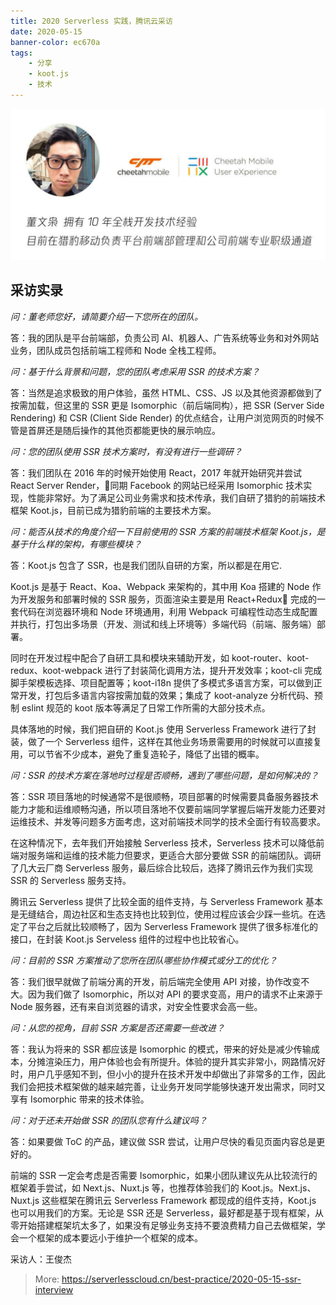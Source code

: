 ```yaml
---
title: 2020 Serverless 实践，腾讯云采访
date: 2020-05-15
banner-color: ec670a
tags:
    - 分享
    - koot.js
    - 技术
---
```


![](/assets/serverless-interview-photo.jpeg)

## 采访实录

*问：董老师您好，请简要介绍一下您所在的团队。*

答：我的团队是平台前端部，负责公司 AI、机器人、广告系统等业务和对外网站业务，团队成员包括前端工程师和 Node 全栈工程师。

*问：基于什么背景和问题，您的团队考虑采用 SSR 的技术方案？*

答：当然是追求极致的用户体验，虽然 HTML、CSS、JS 以及其他资源都做到了按需加载，但这里的 SSR 更是 Isomorphic（前后端同构），把 SSR (Server Side Rendering) 和 CSR (Client Side Render) 的优点结合，让用户浏览网页的时候不管是首屏还是随后操作的其他页都能更快的展示响应。

*问：您的团队使用 SSR 技术方案时，有没有进行一些调研？*

答：我们团队在 2016 年的时候开始使用 React，2017 年就开始研究并尝试 React Server Render，同期 Facebook 的网站已经采用 Isomorphic 技术实现，性能非常好。为了满足公司业务需求和技术传承，我们自研了猎豹的前端技术框架 Koot.js，目前已成为猎豹前端的主要技术方案。

*问：能否从技术的角度介绍一下目前使用的 SSR 方案的前端技术框架 Koot.js，是基于什么样的架构，有哪些模块？*

答：Koot.js 包含了 SSR，也是我们团队自研的方案，所以都是在用它.

Koot.js 是基于 React、Koa、Webpack 来架构的，其中用 Koa 搭建的 Node 作为开发服务和部署时候的 SSR 服务，页面渲染主要是用 React+Redux 完成的一套代码在浏览器环境和 Node 环境通用，利用 Webpack 可编程性动态生成配置并执行，打包出多场景（开发、测试和线上环境等）多端代码（前端、服务端）部署。

同时在开发过程中配合了自研工具和模块来辅助开发，如 koot-router、koot-redux、koot-webpack 进行了封装简化调用方法，提升开发效率；koot-cli 完成脚手架模板选择、项目配置等；koot-i18n 提供了多模式多语言方案，可以做到正常开发，打包后多语言内容按需加载的效果；集成了 koot-analyze 分析代码、预制 eslint 规范的 koot 版本等满足了日常工作所需的大部分技术点。

具体落地的时候，我们把自研的 Koot.js 使用 Serverless Framework 进行了封装，做了一个 Serverless 组件，这样在其他业务场景需要用的时候就可以直接复用，可以节省不少成本，避免了重复造轮子，降低了出错的概率。

*问：SSR 的技术方案在落地时过程是否顺畅，遇到了哪些问题，是如何解决的？*

答：SSR 项目落地的时候通常不是很顺畅，项目部署的时候需要具备服务器技术能力才能和运维顺畅沟通，所以项目落地不仅要前端同学掌握后端开发能力还要对运维技术、并发等问题多方面考虑，这对前端技术同学的技术全面行有较高要求。

在这种情况下，去年我们开始接触 Serverless 技术，Serverless 技术可以降低前端对服务端和运维的技术能力但要求，更适合大部分要做 SSR 的前端团队。调研了几大云厂商 Serverless 服务，最后综合比较后，选择了腾讯云作为我们实现 SSR 的 Serverless 服务支持。

腾讯云 Serverless 提供了比较全面的组件支持，与 Serverless Framework 基本是无缝结合，周边社区和生态支持也比较到位，使用过程应该会少踩一些坑。在选定了平台之后就比较顺畅了，因为 Serverless Framework 提供了很多标准化的接口，在封装 Koot.js Serveless 组件的过程中也比较省心。

*问：目前的 SSR 方案推动了您所在团队哪些协作模式或分工的优化？*

答：我们很早就做了前端分离的开发，前后端完全使用 API 对接，协作改变不大。因为我们做了 Isomorphic，所以对 API 的要求变高，用户的请求不止来源于 Node 服务器，还有来自浏览器的请求，对安全性要求会高一些。

*问：从您的视角，目前 SSR 方案是否还需要一些改进？*

答：我认为将来的 SSR 都应该是 Isomorphic 的模式，带来的好处是减少传输成本，分摊渲染压力，用户体验也会有所提升。体验的提升其实非常小，网路情况好时，用户几乎感知不到，但小小的提升在技术开发中却做出了非常多的工作，因此我们会把技术框架做的越来越完善，让业务开发同学能够快速开发出需求，同时又享有 Isomorphic 带来的技术体验。

*问：对于还未开始做 SSR 的团队您有什么建议吗？*

答：如果要做 ToC 的产品，建议做 SSR 尝试，让用户尽快的看见页面内容总是更好的。

前端的 SSR 一定会考虑是否需要 Isomorphic，如果小团队建议先从比较流行的框架着手尝试，如 Next.js、Nuxt.js 等，也推荐体验我们的 Koot.js。Next.js、Nuxt.js 这些框架在腾讯云 Serverless Framework 都现成的组件支持，Koot.js 也可以用我们的方案。无论是 SSR 还是 Serverless，最好都是基于现有框架，从零开始搭建框架坑太多了，如果没有足够业务支持不要浪费精力自己去做框架，学会一个框架的成本要远小于维护一个框架的成本。

采访人：王俊杰

> More: https://serverlesscloud.cn/best-practice/2020-05-15-ssr-interview